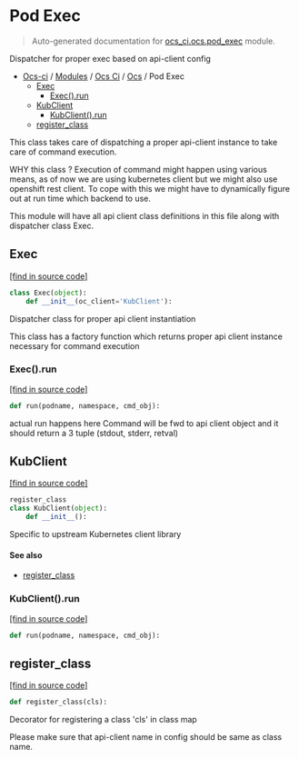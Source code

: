 # Pod Exec

> Auto-generated documentation for [ocs_ci.ocs.pod_exec](https://github.com/gklein/ocs-ci/blob/master/ocs_ci/ocs/pod_exec.py) module.

Dispatcher for proper exec based on api-client config

- [Ocs-ci](../../README.md#ocs-ci) / [Modules](../../MODULES.md#ocs-ci-modules) / [Ocs Ci](../index.md#ocs-ci) / [Ocs](index.md#ocs) / Pod Exec
    - [Exec](#exec)
        - [Exec().run](#execrun)
    - [KubClient](#kubclient)
        - [KubClient().run](#kubclientrun)
    - [register_class](#register_class)

This class takes care of dispatching a proper api-client instance
to take care of command execution.

WHY this class ?
Execution of command might happen using various means, as of now we are using
kubernetes client but we might also use openshift rest client. To cope with
this we might have to dynamically figure out at run time which backend to use.

This module will have all api client class definitions in this file along with
dispatcher class Exec.

## Exec

[[find in source code]](https://github.com/gklein/ocs-ci/blob/master/ocs_ci/ocs/pod_exec.py#L61)

```python
class Exec(object):
    def __init__(oc_client='KubClient'):
```

Dispatcher class for proper api client instantiation

This class has a factory function which returns proper api client instance
necessary for command execution

### Exec().run

[[find in source code]](https://github.com/gklein/ocs-ci/blob/master/ocs_ci/ocs/pod_exec.py#L71)

```python
def run(podname, namespace, cmd_obj):
```

 actual run happens here
Command will be fwd to api client object
and it should return a 3 tuple
(stdout, stderr, retval)

## KubClient

[[find in source code]](https://github.com/gklein/ocs-ci/blob/master/ocs_ci/ocs/pod_exec.py#L84)

```python
register_class
class KubClient(object):
    def __init__():
```

Specific to upstream Kubernetes client library

#### See also

- [register_class](#register_class)

### KubClient().run

[[find in source code]](https://github.com/gklein/ocs-ci/blob/master/ocs_ci/ocs/pod_exec.py#L101)

```python
def run(podname, namespace, cmd_obj):
```

## register_class

[[find in source code]](https://github.com/gklein/ocs-ci/blob/master/ocs_ci/ocs/pod_exec.py#L49)

```python
def register_class(cls):
```

Decorator for registering a class 'cls' in class map

Please make sure that api-client name in config should be same as
class name.
